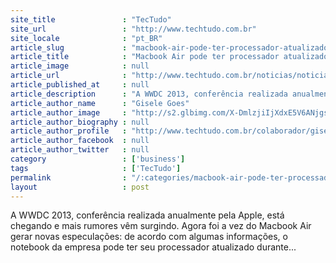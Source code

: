 ```yaml
---
site_title               : "TecTudo"
site_url                 : "http://www.techtudo.com.br"
site_locale              : "pt_BR"
article_slug             : "macbook-air-pode-ter-processador-atualizado-durante-a-wwdc-2013"
article_title            : "Macbook Air pode ter processador atualizado durante a WWDC 2013"
article_image            : null
article_url              : "http://www.techtudo.com.br/noticias/noticia/2013/05/macbook-air-pode-ter-processador-atualizado-durante-wwdc-2013.html"
article_published_at     : null
article_description      : "A WWDC 2013, conferência realizada anualmente pela Apple, está chegando e mais rumores vêm surgindo. Agora foi a vez do Macbook Air gerar novas especulações: de acordo com algumas informações, o notebook da empresa pode ter seu processador atualizado durante..."
article_author_name      : "Gisele Goes"
article_author_image     : "http://s2.glbimg.com/X-DmlzjiIjXdxE5V6ANjgsP4Y1A=/30x30/s2.glbimg.com/rNIZR84z9G1ZcIZ83UHc-EmJomw=/140x140/s.glbimg.com/po/tt2/f/original/2013/11/12/352.thumbnail.jpg"
article_author_biography : null
article_author_profile   : "http://www.techtudo.com.br/colaborador/gisele-goes.html"
article_author_facebook  : null
article_author_twitter   : null
category                 : ['business']
tags                     : ['TecTudo']
permalink                : "/:categories/macbook-air-pode-ter-processador-atualizado-durante-a-wwdc-2013/"
layout                   : post
---
```


A WWDC 2013, conferência realizada anualmente pela Apple, está chegando e mais rumores vêm surgindo. Agora foi a vez do Macbook Air gerar novas especulações: de acordo com algumas informações, o notebook da empresa pode ter seu processador atualizado durante...
